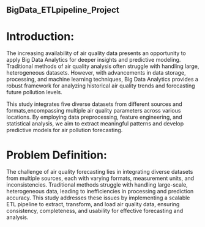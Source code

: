 ## BigData_ETLpipeline_Project

# Introduction:

The increasing availability of air quality data presents an opportunity to apply Big Data Analytics for deeper 
insights and predictive modeling. Traditional methods of air quality analysis often struggle with 
handling large, heterogeneous datasets. However, with advancements in data storage, processing, 
and machine learning techniques, Big Data Analytics provides a robust framework for analyzing 
historical air quality trends and forecasting future pollution levels. 

This study integrates  five diverse datasets from different sources and formats,encompassing 
multiple air quality parameters across various locations. By employing data preprocessing, 
feature engineering, and statistical analysis, we aim to extract 
meaningful patterns and develop predictive models for air pollution forecasting.

# Problem Definition:

The challenge of air quality forecasting lies in integrating diverse datasets from multiple sources, 
each with varying formats, measurement units, and inconsistencies. Traditional methods struggle 
with handling large-scale, heterogeneous data, leading to inefficiencies in processing and 
prediction accuracy. This study addresses these issues by implementing a scalable ETL pipeline 
to extract, transform, and load air quality data, ensuring consistency, completeness, and usability 
for effective forecasting and analysis. 
